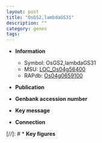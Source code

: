 ```yaml
---
layout: post
title: "OsGS2,lambdaGS31"
description: ""
category: genes
tags: 
---
```


* **Information**  
    + Symbol: OsGS2,lambdaGS31  
    + MSU: [LOC_Os04g56400](http://rice.uga.edu/cgi-bin/ORF_infopage.cgi?orf=LOC_Os04g56400)  
    + RAPdb: [Os04g0659100](http://rapdb.dna.affrc.go.jp/viewer/gbrowse_details/irgsp1?name=Os04g0659100)  

* **Publication**  

* **Genbank accession number**  

* **Key message**  

* **Connection**  

[//]: # * **Key figures**  


